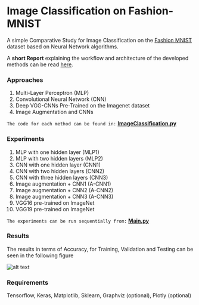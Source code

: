 # Image Classification on Fashion-MNIST
A simple Comparative Study for Image Classification on the [Fashion MNIST](https://github.com/zalandoresearch/fashion-mnist) dataset based on Neural Network algorithms.

A **short Report** explaining the workflow and architecture of the developed methods can be read [here](https://github.com/stevejpapad/Image-Classification-Fashion-MNIST/blob/main/Report.pdf).

### Approaches ###

1) Multi-Layer Perceptron (MLP)
2) Convolutional Neural Network (CNN)
3) Deep VGG-CNNs Pre-Trained on the Imagenet dataset
4) Image Augmentation and CNNs

```The code for each method can be found in:``` [**ImageClassification.py**](https://github.com/stevejpapad/Image-Classification-Fashion-MNIST/blob/main/ImageClassification.py)

### Experiments ###

1) MLP with one hidden layer (MLP1) 
2) MLP with two hidden layers (MLP2)
3) CNN with one hidden layer (CNN1) 
4) CNN with two hidden layers (CNN2) 
5) CNN with three hidden layers (CNN3)
6) Image augmentation + CNN1 (A-CNN1) 
7) Image augmentation + CNN2 (A-CNN2) 
8) Image augmentation + CNN3 (A-CNN3)
9) VGG16 pre-trained on ImageNet 
10) VGG19 pre-trained on ImageNet  

```The experiments can be run sequentially from:``` [**Main.py**](https://github.com/stevejpapad/Image-Classification-Fashion-MNIST/blob/main/Main.py)

### Results ###
The results in terms of Accuracy, for Training, Validation and Testing can be seen in the following figure 

![alt text](https://raw.githubusercontent.com/stevejpapad/Image-Classification-Fashion-MNIST/main/Results.png)

### Requirements ###
Tensorflow, Keras, Matplotlib, Sklearn, Graphviz (optional), Plotly (optional)
